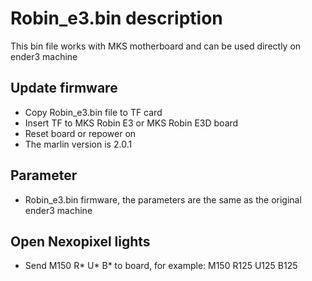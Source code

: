 # Robin_e3.bin description
This bin file works with MKS motherboard and can be used directly on ender3 machine

## Update firmware
- Copy Robin_e3.bin file to TF card
- Insert TF to MKS Robin E3 or MKS Robin E3D board
- Reset board or repower on
- The marlin version is 2.0.1

## Parameter
- Robin_e3.bin firmware, the parameters are the same as the original ender3 machine

## Open Nexopixel lights
- Send M150 R* U* B* to board, for example: M150 R125 U125 B125

